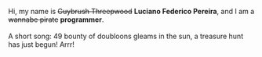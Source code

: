 Hi, my name is ~~Guybrush Threepwood~~ **Luciano Federico Pereira**, and I am a ~~wannabe pirate~~ **programmer**.<br><br>A short song: 49 bounty of doubloons gleams in the sun, a treasure hunt has just begun! Arrr!
